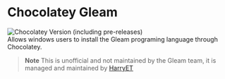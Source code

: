 ﻿# Chocolatey Gleam
![Chocolatey Version (including pre-releases)](https://img.shields.io/chocolatey/v/gleam?include_prereleases&style=flat-square)</br>
Allows windows users to install the Gleam programing language through Chocolatey.

> **Note**
> This is unofficial and not maintained by the Gleam team, it is managed and maintained by [HarryET](https://github.com/harryet)
